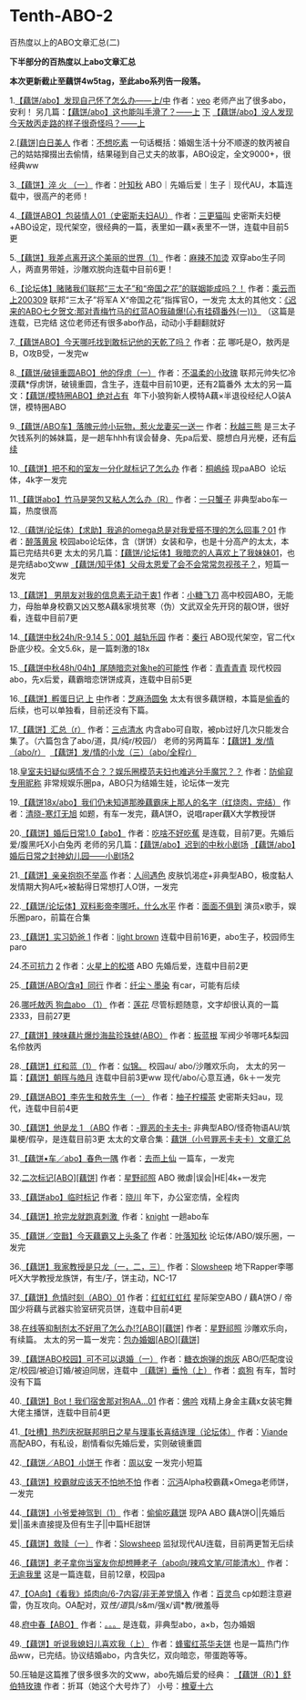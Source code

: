 # Tenth-ABO-2
百热度以上的ABO文章汇总(二)

**下半部分的百热度以上abo文章汇总**

**本次更新截止至藕饼4w5tag，至此abo系列告一段落。**

1.[【藕饼/abo】发现自己怀了怎么办——上/中](http://veoto.lofter.com/post/1f500891_1c6761bbf) 作者：[veo](http://veoto.lofter.com/)
老师产出了很多abo，安利！
另几篇：[【藕饼/abo】这也能叫手滑了？——上](http://veoto.lofter.com/post/1f500891_1c6841fa2) [下](http://veoto.lofter.com/post/1f500891_1c68c1150)
[【藕饼/abo】没人发现今天敖丙走路的样子很奇怪吗？——上](http://veoto.lofter.com/post/1f500891_1c67f6a28)

2.[[藕饼]白日美人](http://nightwitch.lofter.com/post/378a27_1c6a040ef) 作者：[不想吃素](http://nightwitch.lofter.com/)
一句话概括：婚姻生活十分不顺遂的敖丙被自己的姑姑撺掇出去偷情，结果碰到自己丈夫的故事，ABO设定，全文9000+，很经典ww

3.[【藕饼】淬 火 （一）](http://yezhiqiu213.lofter.com/post/20333faf_1c65ea1d4) 作者：[叶知秋](http://yezhiqiu213.lofter.com/)
ABO｜先婚后爱｜生子｜现代AU，本篇连载中，很高产的老师！

4.[【藕饼ABO】包装情人01（史密斯夫妇AU）](http://meowwwwwwwwwwww.lofter.com/post/30ad5d25_1c6b57ed3) 作者：[三更猫叫](http://meowwwwwwwwwwww.lofter.com/)
史密斯夫妇梗+ABO设定，现代架空，很经典的一篇，表里如一藕×表里不一饼，连载中目前5更

5.[【藕饼】我差点离开这个美丽的世界（1）](http://shihouyizhiyan.lofter.com/post/1e99a304_1c6970ee8) 作者：[麻辣不加烫](http://shihouyizhiyan.lofter.com/)
双穿abo生子同人，两直男带娃，沙雕欢脱向连载中目前6更！

6.[【论坛体】赌赌我们联邦“三太子”和“帝国之花”的联姻能成吗？！](http://chengyunershang200309.lofter.com/post/30b4c5fc_1c6726efd) 作者：[乘云而上200309](http://chengyunershang200309.lofter.com/)
联邦“三太子”将军A X“帝国之花”指挥官O，一发完
太太的其他文：[《迟来的ABO七夕贺文:那对青梅竹马的红蓝AO我磕爆!(心有挂碍番外(一))》](http://chengyunershang200309.lofter.com/post/30b4c5fc_1c65d9138) （这篇是连载，已完结
这位老师还有很多abo作品，动动小手翻翻就好

7.[【藕饼ABO】今天哪吒找到敢标记他的天乾了吗？](http://sijixiaoxiang.lofter.com/post/1e323317_1c6868de8#) 作者：[花](http://sijixiaoxiang.lofter.com/)
哪吒是O，敖丙是B，O攻B受，一发完w

8.[【藕饼/破镜重圆ABO】他的俘虏（一）](http://jinjinfeifei.lofter.com/post/30c92973_1c6b69281) 作者：[不温柔的小玫瑰](http://jinjinfeifei.lofter.com/)
联邦元帅失忆冷漠藕*俘虏饼，破镜重圆，含生子，连载中目前10更，还有2篇番外
太太的另一篇文：[【藕饼/模特圈ABO】绝对占有](http://jinjinfeifei.lofter.com/post/30c92973_1c6ba4d12) 
年下小狼狗新人模特A藕×半退役经纪人O装A饼，模特圈ABO

9.[【藕饼/ABO车】落魄元帅小玩物，惹火龙妻买一送一](http://badaoouge.lofter.com/post/30ae5c02_1c6b8d4eb) 作者：[秋越三熊](http://badaoouge.lofter.com/)
是三太子欠钱系列的姊妹篇，是一趟车hhh有误会替身、先pa后爱、臆想白月光梗，还有[后续](http://badaoouge.lofter.com/post/30ae5c02_1c6c88db1)

10.[【藕饼】把不和的室友一分化就标记了怎么办](http://stelin.lofter.com/post/1e28ef99_1c69e88ea) 作者：[桐嶋纯](http://stelin.lofter.com/)
现paABO  论坛体，4k字一发完

11.[【藕饼abo】竹马是哭包又粘人怎么办（R）](http://mianmianmianmiemie.lofter.com/post/1e52f004_1c671f184) 作者：[一只蟹子](http://mianmianmianmiemie.lofter.com/)
非典型abo车一篇，热度很高

12.[（藕饼/论坛体）【求助】我追的omega总是对我爱搭不理的怎么回事？01](http://zuiluohuangquan.lofter.com/post/1f0d92dd_1c6a89171) 作者：[醉落黄泉](http://zuiluohuangquan.lofter.com/)
校园abo论坛体，含（饼饼）女装和孕，也是十分高产的太太，本篇已完结共6更
太太的另几篇：[【藕饼/论坛体】我暗恋的人喜欢上了我妹妹01](http://zuiluohuangquan.lofter.com/post/1f0d92dd_1c69ef8a9)，也是完结abo文ww
[【藕饼/知乎体】父母太恩爱了会不会常常忽视孩子？](http://zuiluohuangquan.lofter.com/post/1f0d92dd_1c6a0c376)，短篇一发完

13.[【藕饼】 男朋友对我的信息素无动于衷1](http://ssrslow.lofter.com/post/1ed5b653_1c673834f#) 作者：[小糖飞刀](http://ssrslow.lofter.com/)
高中校园ABO，无能力，母胎单身校霸又凶又憨A藕&家境贫寒（伪）文武双全先开窍的靓O饼，很好看，连载中目前7更

14.[【藕饼中秋24h/R-9.14 5：00】越轨乐园](http://woxihuanqinjiu322.lofter.com/post/30abfed2_1c6a09576) 作者：[秦行](http://woxihuanqinjiu322.lofter.com/)
ABO现代架空，官二代x卧底少校。全文5.6k，是一篇刺激的18x

15.[【藕饼中秋48h/04h】尾随暗恋对象he的可能性](http://meirenlan.lofter.com/post/1d38338f_1c6a16bb3) 作者：[青青青青](http://meirenlan.lofter.com/)
现代校园abo，先x后爱，藕霸暗恋饼饼成真，连载中目前5更

16.[【藕饼】孵蛋日记 上](http://zhimatangyuantu.lofter.com/post/1fb66da9_1c663bba7) [中](http://zhimatangyuantu.lofter.com/post/1fb66da9_1c68dd660)作者：[芝麻汤圆兔](http://zhimatangyuantu.lofter.com/)
太太有很多藕饼粮，本篇是[偷香](http://zhimatangyuantu.lofter.com/post/1fb66da9_1c6589dd2)的后续，也可以单独看，目前还没有下篇。

17.[【藕饼】汇总（r）](http://sandianshui494.lofter.com/post/30a2f9d0_1c68f0d71) 作者：[三点清水](http://sandianshui494.lofter.com/)
内含abo可自取，被pb过好几次只能发合集了。（六篇包含了abo/道，具/纯r/校园/）
老师的另两篇车：[【藕饼】发/情（abo/r）](http://sandianshui494.lofter.com/post/30a2f9d0_1c682fb48) 
[【藕饼】发/情的小龙（三）（abo/全程r）](http://sandianshuiqing435.lofter.com/post/30c18e1b_1c682efbe)

18.[皇室夫妇疑似感情不合？？娱乐圈模范夫妇也难逃分手魔咒？？](http://momo2455.lofter.com/post/1f75acc4_1c696bc2b) 作者：[防偷窥专用昵称](http://momo2455.lofter.com/)
非常规娱乐圈pa，ABO只为结婚生娃，论坛体一发完

19.[【藕饼18x/abo】我们仍未知道那晚藕霸床上那人的名字（红烧肉，完结）](http://dxx96.lofter.com/post/1e1d237a_1c68025c0) 作者：[清晓-寒灯无旭](http://dxx96.lofter.com/)
如题，有车一发完，藕A饼O，说唱raper藕X大学教授饼

20.[【藕饼】婚后日常1.0【abo】](http://chishabuhao.lofter.com/post/1ff431da_1c684a02c) 作者：[吃啥不好吃蕉](http://chishabuhao.lofter.com/)
是连载，目前7更。先婚后爱/腹黑吒X小白兔丙
老师的另几篇：[【藕饼/abo】迟到的中秋小剧场](http://chishabuhao.lofter.com/post/1ff431da_1c6a52849)
[【藕饼/abo】婚后日常之封神幼儿园——小剧场2](http://chishabuhao.lofter.com/post/1ff431da_1c68e4d9d)

21.[【藕饼】亲亲抱抱不举高](http://renjianyuse.lofter.com/post/30af40bd_1c69253ad) 作者：[人间遇色](http://renjianyuse.lofter.com/)
皮肤饥渴症+非典型ABO，极度黏人发情期大狗A吒×被黏得日常想打人O饼，一发完

22.[【藕饼/论坛体】双料影帝李哪吒，什么水平](http://yiyi2416.lofter.com/post/30bbf497_1c6718e49) 作者：[面面不俱到](http://yiyi2416.lofter.com/)
演员x歌手，娱乐圈paro，前篇在合集

23.[【藕饼】实习奶爸 1](http://linlingennipinle.lofter.com/post/1fab8d81_1c66dc018) 作者：[light brown](http://linlingennipinle.lofter.com/)
连载中目前16更，abo生子，校园师生paro

24.[不可抗力](http://xingxingshangdesongta.lofter.com/post/1efdf703_1c65e548e) [2](http://xingxingshangdesongta.lofter.com/post/1efdf703_1c665209a) 作者：[火星上的松塔](http://xingxingshangdesongta.lofter.com/)
ABO 先婚后爱，连载中目前2更

25.[【藕饼/ABO/含я】同行](http://xianchenzhumoran977.lofter.com/post/20038929_1c6640bd0) 作者：[纤尘丶墨染](http://xianchenzhumoran977.lofter.com/)
有car，可能有后续

26.[哪吒敖丙 狗血abo （1）](http://lanzhanzheiyangzuyi.lofter.com/post/30b273c5_1c66210fc) 作者：[莲花](http://lanzhanzheiyangzuyi.lofter.com/)
尽管标题随意，文字却很认真的一篇2333，目前27更

27.[【藕饼】辣味藕片爆炒海盐珍珠蚌(ABO）](http://banlangen955.lofter.com/post/30b01811_1c68ad449) 作者：[板蓝根](http://banlangen955.lofter.com/)
军阀少爷哪吒&梨园名伶敖丙

28.[【藕饼】红和蓝（1）](http://sirensdream.lofter.com/post/30b85442_1c6b00de0) 作者：[似锦。](http://sirensdream.lofter.com/)
校园au/ abo/沙雕欢乐向，
太太的另一篇：[【藕饼】朝晖与皓月](http://sirensdream.lofter.com/post/30b85442_1c6c288ae) 连载中目前3更ww 
现代/abo/心意互通，6k＋一发完

29.[【藕饼ABO】李先生和敖先生（一）](http://youziningmengcha331.lofter.com/post/30aed618_1c6513da8) 作者：[柚子柠檬茶](http://youziningmengcha331.lofter.com/)
史密斯夫妇au，现代，连载中目前4更

30.[【藕饼】他是龙 1 （ABO](http://homo-kafka.lofter.com/post/1ff4e1a7_1c67c72b9) 作者：[-罪恶的卡夫卡-](http://homo-kafka.lofter.com/)
非典型ABO/怪奇物语AU/筑巢梗/假孕，是连载目前3更
太太的文章合集：[藕饼（小号罪恶卡夫卡）文章汇总](http://homo-mer.lofter.com/post/1e60e2a4_1c69598ea#)

31.[【藕饼•车／abo】春色一隅](http://guipo374.lofter.com/post/308f9537_1c6736f20) 作者：[去而上仙](http://guipo374.lofter.com/)
一篇车，一发完

32.[二次标记[ABO][藕饼]](http://iceclearx.lofter.com/post/1ecc1d47_1c69853b2) 作者：[星野祁照](http://iceclearx.lofter.com/)
ABO 微虐|误会|HE|4k+一发完

33.[【藕饼abo】临时标记](http://xingwanzuishuai.lofter.com/post/1e59d32a_1c696d3fb) 作者：[晓川](http://xingwanzuishuai.lofter.com/)
年下，办公室恋情，全程肉

34.[【藕饼】抢完龙就跑真刺激 ](http://knight781.lofter.com/post/1f0b0b69_1c66e55ec) 作者：[knight](http://knight781.lofter.com/)
一趟abo车

35.[【藕饼／空戬】今天藕霸又上头条了](http://yelaizhaomeng.lofter.com/post/30b67f58_1c6906d0c) 作者：[叶落知秋](http://yelaizhaomeng.lofter.com/)
论坛体/ABO/娱乐圈，一发完

36.[【藕饼】我家教授是只龙（一，二，三）](http://slowsheep.lofter.com/post/308da09a_1c67c169b) 作者：[Slowsheep](http://slowsheep.lofter.com/)
地下Rapper李哪吒X大学教授龙族饼，有生/子，饼主动，NC-17

37.[【藕饼】危情时刻（ABO）01](http://hongzhazha.lofter.com/post/1d5f4aa9_1c6b199cb) 作者：[红虹红虹红](http://hongzhazha.lofter.com/)
星际架空ABO / 藕A饼O / 帝国少将藕与武器实验室研究员饼，连载中目前4更

38.[在线等抑制剂太不好用了怎么办!?[ABO][藕饼]](http://iceclearx.lofter.com/post/1ecc1d47_1c67cc54a) 作者：[星野祁照](http://iceclearx.lofter.com/)
沙雕欢乐向，有续篇。
太太的另一篇一发完：[包办婚姻[ABO][藕饼]](http://iceclearx.lofter.com/post/1ecc1d47_1c694102f)

39.[【藕饼ABO校园】可不可以退婚（一）](http://370520305.lofter.com/post/1d30e0d4_1c6984e0a) 作者：[糖衣炮弹的炮灰](http://370520305.lofter.com/)
ABO/匹配度设定/校园/被迫订婚/被迫同居，连载中
[〔藕饼〕垂怜（上）](http://xilouxieyu599.lofter.com/post/1fe00990_1c662963f) 作者：[疯狗](http://xilouxieyu599.lofter.com/)
有车，暂时没有下篇

40.[【藕饼】Bot！我们宿舍那对狗AA…01](http://foyin207.lofter.com/post/30d42845_1c6aeb898) 作者：[佛吟](http://foyin207.lofter.com/)
戏精上身金主藕x女装宅舞大佬主播饼，连载中目前4更

41.[【](http://zenmeweixiao.lofter.com/post/1efb6fc8_1c69edeb5#)[吐槽】热烈庆祝联邦明日之星与理事长喜结连理（论坛体）](http://zenmeweixiao.lofter.com/post/1efb6fc8_1c69edeb5#) 作者：[Viande](http://zenmeweixiao.lofter.com/)
高配ABO，有私设，剧情看似先婚后爱，实则破镜重圆

42.[【](http://even0756.lofter.com/post/1ff709ce_1c68f4992)[藕饼／ABO】小饼干](http://even0756.lofter.com/post/1ff709ce_1c68f4992) 作者：[周以安](http://even0756.lofter.com/)
一发完小短篇

43.[【藕饼】校霸就应该天不怕地不怕](http://chenmian0409.lofter.com/post/205c23c9_1c6a1c263) 作者：[沉沔](http://chenmian0409.lofter.com/)​
Alpha校霸藕×Omega老师饼，一发完

44.[【藕饼】小爷爱神驾到（1）](http://toutouchioubing.lofter.com/post/30de9b1a_1c6b8928b) 作者：[偷偷吃藕饼](http://toutouchioubing.lofter.com/)
现PA ABO 藕A饼O||先婚后爱||虽未直接提及但有生子||中篇HE甜饼

45.[【藕饼】救赎（一）](http://slowsheep.lofter.com/post/308da09a_1c6943584) 作者：[Slowsheep](http://slowsheep.lofter.com/)
监狱现代AU连载，目前两更暂无后续

46.[【藕饼】老子拿你当室友你却想睡老子（abo向/辣鸡文笔/可能清水）](http://wanyeyuheng666.lofter.com/post/30ac1f51_1c64643b3) 作者：[无逾我里](http://wanyeyuheng666.lofter.com/)
这是一篇连载，目前12章，校园pa

47.[【OA向】《看我》炖肉向/6-7内容/非无差党慎入](http://acc1524889.lofter.com/post/1d1088df_1c65e3919) 作者：[百灵鸟](http://acc1524889.lofter.com/)
cp如题注意避雷，伪互攻向。OA配对，双*性/道*具/s&m/强x/调*教/微羞辱

48.[府中春【ABO】](http://lianyuyiyu.lofter.com/post/1def7f29_1c667fd1d) 作者：[。。。](http://lianyuyiyu.lofter.com/)
是连载，非典型abo，a×b，包办婚姻

49.[【藕饼】听说我媳妇儿喜欢我（上）](http://honeyteawaffles.lofter.com/post/1e370091_1c6c75402) 作者：[蜂蜜红茶华夫饼](http://honeyteawaffles.lofter.com/)
也是一篇热门作品ww，已完结。协议结婚abo，内含失忆，双向暗恋，带蛋跑等等。

50.压轴是这篇推了很多很多次的文ww，abo先婚后爱的经典：
[【藕饼（R）】舒伯特玫瑰](http://huaixiashiliu209.lofter.com/post/309af1a8_1c66a46c6) 作者：折耳（她这个大号炸了） 小号：[槐夏十六](http://huaixiashiliu209.lofter.com/)

